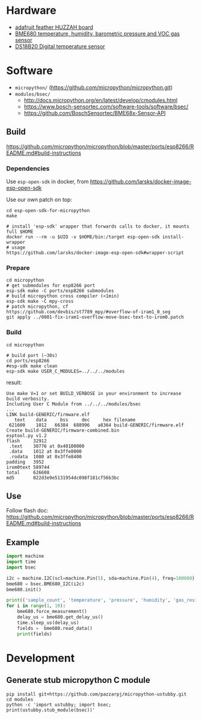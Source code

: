 # Hardware
- [adafruit feather HUZZAH board](https://learn.adafruit.com/adafruit-feather-huzzah-esp8266/overview)
- [BME680 temperature, humidity, barometric pressure and VOC gas sensor](https://www.adafruit.com/product/3660/)
- [DS18B20 Digital temperature sensor](https://www.adafruit.com/product/374)

# Software
- `micropython/` (https://github.com/micropython/micropython.git)
- `modules/bsec/`
  - http://docs.micropython.org/en/latest/develop/cmodules.html
  - https://www.bosch-sensortec.com/software-tools/software/bsec/
  - https://github.com/BoschSensortec/BME68x-Sensor-API

## Build
https://github.com/micropython/micropython/blob/master/ports/esp8266/README.md#build-instructions

### Dependencies
Use `esp-open-sdk` in docker, from https://github.com/larsks/docker-image-esp-open-sdk

Use our own patch on top:
```shell
cd esp-open-sdk-for-micropython
make

# install 'esp-sdk' wrapper that forwards calls to docker, it mounts full $HOME
docker run --rm -u $UID -v $HOME/bin:/target esp-open-sdk install-wrapper
# usage
https://github.com/larsks/docker-image-esp-open-sdk#wrapper-script
```

### Prepare
```shell
cd micropython
# get submodules for esp8266 port
esp-sdk make -C ports/esp8266 submodules
# build micropython cross compiler (<1min)
esp-sdk make -C mpy-cross
# patch micropython, cf https://github.com/devbis/st7789_mpy/#overflow-of-iram1_0_seg
git apply ../0001-fix-iram1-overflow-move-bsec-text-to-irom0.patch
```

### Build
```shell
cd micropython

# build port (~30s)
cd ports/esp8266
#esp-sdk make clean
esp-sdk make USER_C_MODULES=../../../modules
```
result:
```
Use make V=1 or set BUILD_VERBOSE in your environment to increase build verbosity.
Including User C Module from ../../../modules/bsec
...
LINK build-GENERIC/firmware.elf
   text    data     bss     dec     hex filename
 621600    1012   66384  688996   a8364 build-GENERIC/firmware.elf
Create build-GENERIC/firmware-combined.bin
esptool.py v1.2
flash     32912
 .text    30776 at 0x40100000
 .data    1012 at 0x3ffe8000
 .rodata  1080 at 0x3ffe8400
padding   3952
irom0text 589744
total     626608
md5       022d3e9e5131954dc098f181cf56b3bc
```


## Use
Follow flash doc:
https://github.com/micropython/micropython/blob/master/ports/esp8266/README.md#build-instructions

## Example
```python
import machine
import time
import bsec

i2c = machine.I2C(scl=machine.Pin(5), sda=machine.Pin(4), freq=100000)
bme680 = bsec.BME680_I2C(i2c)
bme680.init()

print(('sample_count', 'temperature', 'pressure', 'humidity', 'gas_resistance', 'status'))
for i in range(1, 10):
    bme680.force_measurement()
    delay_us = bme680.get_delay_us()
    time.sleep_us(delay_us)
    fields =  bme680.read_data()
    print(fields)
```

# Development
## Generate stub micropython C module
```shell
pip install git+https://github.com/pazzarpj/micropython-ustubby.git
cd modules
python -c 'import ustubby; import bsec; print(ustubby.stub_module(bsec))'
```
